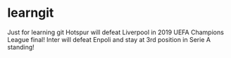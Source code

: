 # learngit
Just for learning git
Hotspur will defeat Liverpool in 2019 UEFA Champions League final!
Inter will defeat Enpoli and stay at 3rd position in Serie A standing!
